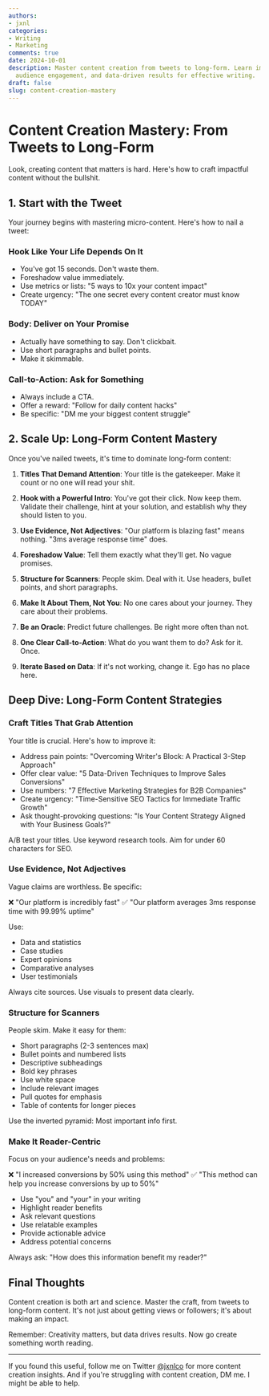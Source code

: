 ```yaml
---
authors:
- jxnl
categories:
- Writing
- Marketing
comments: true
date: 2024-10-01
description: Master content creation from tweets to long-form. Learn impactful strategies,
  audience engagement, and data-driven results for effective writing.
draft: false
slug: content-creation-mastery
---
```


# Content Creation Mastery: From Tweets to Long-Form

Look, creating content that matters is hard. Here's how to craft impactful content without the bullshit.

<!-- more -->

## 1. Start with the Tweet

Your journey begins with mastering micro-content. Here's how to nail a tweet:

### Hook Like Your Life Depends On It

- You've got 15 seconds. Don't waste them.
- Foreshadow value immediately.
- Use metrics or lists: "5 ways to 10x your content impact"
- Create urgency: "The one secret every content creator must know TODAY"

### Body: Deliver on Your Promise

- Actually have something to say. Don't clickbait.
- Use short paragraphs and bullet points.
- Make it skimmable.

### Call-to-Action: Ask for Something

- Always include a CTA.
- Offer a reward: "Follow for daily content hacks"
- Be specific: "DM me your biggest content struggle"

## 2. Scale Up: Long-Form Content Mastery

Once you've nailed tweets, it's time to dominate long-form content:

1. **Titles That Demand Attention**: Your title is the gatekeeper. Make it count or no one will read your shit.

2. **Hook with a Powerful Intro**: You've got their click. Now keep them. Validate their challenge, hint at your solution, and establish why they should listen to you.

3. **Use Evidence, Not Adjectives**: "Our platform is blazing fast" means nothing. "3ms average response time" does.

4. **Foreshadow Value**: Tell them exactly what they'll get. No vague promises.

5. **Structure for Scanners**: People skim. Deal with it. Use headers, bullet points, and short paragraphs.

6. **Make It About Them, Not You**: No one cares about your journey. They care about their problems.

7. **Be an Oracle**: Predict future challenges. Be right more often than not.

8. **One Clear Call-to-Action**: What do you want them to do? Ask for it. Once.

9. **Iterate Based on Data**: If it's not working, change it. Ego has no place here.

## Deep Dive: Long-Form Content Strategies

### Craft Titles That Grab Attention

Your title is crucial. Here's how to improve it:

- Address pain points: "Overcoming Writer's Block: A Practical 3-Step Approach"
- Offer clear value: "5 Data-Driven Techniques to Improve Sales Conversions"
- Use numbers: "7 Effective Marketing Strategies for B2B Companies"
- Create urgency: "Time-Sensitive SEO Tactics for Immediate Traffic Growth"
- Ask thought-provoking questions: "Is Your Content Strategy Aligned with Your Business Goals?"

A/B test your titles. Use keyword research tools. Aim for under 60 characters for SEO.

### Use Evidence, Not Adjectives

Vague claims are worthless. Be specific:

❌ "Our platform is incredibly fast"
✅ "Our platform averages 3ms response time with 99.99% uptime"

Use:
- Data and statistics
- Case studies
- Expert opinions
- Comparative analyses
- User testimonials

Always cite sources. Use visuals to present data clearly.

### Structure for Scanners

People skim. Make it easy for them:

- Short paragraphs (2-3 sentences max)
- Bullet points and numbered lists
- Descriptive subheadings
- Bold key phrases
- Use white space
- Include relevant images
- Pull quotes for emphasis
- Table of contents for longer pieces

Use the inverted pyramid: Most important info first.

### Make It Reader-Centric

Focus on your audience's needs and problems:

❌ "I increased conversions by 50% using this method"
✅ "This method can help you increase conversions by up to 50%"

- Use "you" and "your" in your writing
- Highlight reader benefits
- Ask relevant questions
- Use relatable examples
- Provide actionable advice
- Address potential concerns

Always ask: "How does this information benefit my reader?"

## Final Thoughts

Content creation is both art and science. Master the craft, from tweets to long-form content. It's not just about getting views or followers; it's about making an impact.

Remember: Creativity matters, but data drives results. Now go create something worth reading.

---

If you found this useful, follow me on Twitter [@jxnlco](https://twitter.com/jxnlco) for more content creation insights. And if you're struggling with content creation, DM me. I might be able to help.